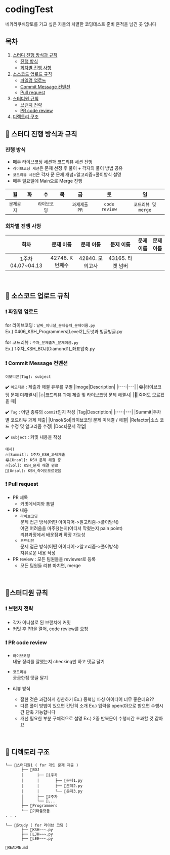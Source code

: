 # codingTest
네카라쿠배당토를 가고 싶은 자들의 치열한 코딩테스트 준비 흔적을 남긴 곳 입니다

## 목차
1. [스터디 진행 방식과 규칙](#-스터디-진행-방식과-규칙)  
   - [진행 방식](#진행-방식)  
   - [회차별 진행 사항](#회차별-진행-사항)
2. [소스코드 업로드 규칙](#-소스코드-업로드-규칙)  
   - [파일명 업로드](#-파일명-업로드)  
   - [Commit Message 컨벤션](#-commit-message-컨벤션)  
   - [Pull request](#-pull-request)
3. [스터디원 규칙](#-스터디원-규칙)  
   - [브랜치 전략](#-브랜치-전략)  
   - [PR code review](#-pr-code-review)
4. [디렉토리 구조](#-디렉토리-구조)

## :large_orange_diamond: 스터디 진행 방식과 규칙
### 진행 방식
- 매주 라이브코딩 세션과 코드리뷰 세션 진행
- `라이브코딩 세션`은 문제 선정 후 풀이 + 각자의 풀이 방법 공유
- `코드리뷰 세션`은 각자 푼 문제 개념+알고리즘+풀이방식 설명
- 매주 일요일에 Main으로 Merge 진행

|월|화|수|목|금|토|일|
|:---:|:---:|:---:|:---:|:---:|:---:|:---:|
|`문제공지`||`라이브코딩`||`과제제출 PR`|`code review`|`코드리뷰 및 merge`|

### 회차별 진행 사항
|회차|문제 이름|문제 이름|문제 이름|문제 이름|문제 이름|
|:---:|:---:|:---:|:---:|:---:|:---:|
|1주차 04.07~04.13|42748. K번째수|42840. 모의고사|43165. 타겟 넘버|||
<br>

## :large_orange_diamond: 소스코드 업로드 규칙
### :exclamation: 파일명 업로드
for 라이브코딩 : `날짜_이니셜_문제출처_문제이름.py`<br>
Ex.) 0406_KSH_Programmers[Level2]_도넛과 빙글빙글.py <br>

for 코드리뷰 : `주차_문제출처_문제이름.py` <br>
Ex.) 1주차_KSH_BOJ[Diamond1]_좌표압축.py
### :exclamation: Commit Message 컨벤션
```
이모티콘[Tag]: subject
```
:heavy_check_mark: `이모티콘` : 제출과 해결 유무를 구별
|Imoge|Description|
|:---:|---|
|:joy:|라이브코딩 문제 미해결시|
|:fire:|코드리뷰 과제 제출 및 라이브코딩 문제 해결시|
|:shit:|죽어도 모르겠을 때|

:heavy_check_mark: `Tag` : 어떤 종류의 `commit`인지 작성
|Tag|Description|
|:---:|---|
|Summit|주차별 코드리뷰 과제 제출|
|Unsol/Sol|라이브코딩 문제 미해결 / 해결|
|Refactor|소스 코드 수정 및 알고리즘 수정|
|Docs|문서 작업|

:heavy_check_mark: `subject` : 커밋 내용을 작성
```
예시)
🔥[Summit]: 1주차_KSH_과제제출
😂[Unsol]: KSH_문제 해결 중
🔥[Sol]: KSH_문제 해결 완료
💩[Unsol]: KSH_죽어도모르겠음
```

### :exclamation: Pull request
- PR 제목
    - 커밋메세지와 통일
- PR 내용<br>
    - `라이브코딩`<br>
    문제 접근 방식(어떤 아이디어->알고리즘->풀이방식)<br>
    어떤 어려움을 마주쳤는지(어디서 막혔는지 pain point)<br>
    리뷰과정에서 배운점과 확장 가능성
    - `코드리뷰`<br>
    문제 접근 방식(어떤 아이디어->알고리즘->풀이방식)<br>
    자유로운 내용 작성
- PR review : 모든 팀원들을 reviewer로 등록
    - 모든 팀원들 리뷰 마치면, merge
<br>

## :large_orange_diamond:스터디원 규칙
### :exclamation: 브랜치 전략
- 각자 이니셜로 된 브랜치에 커밋
- 커밋 후 PR을 열어, code review를 요청

### :exclamation: PR code review
- `라이브코딩`<br>
    내용 정리를 잘했는지 checking만 하고 댓글 달기

- `코드리뷰`<br>
    궁금한점 댓글 달기

- 리뷰 방식
    - 잘한 것은 과감하게 칭찬하기 Ex.) 종혁님 파싱 아이디어 너무 좋은데요??
    - 다른 풀이 방법이 있으면 간단히 소개 Ex.) 입력을 open(0)으로 받으면 수행시간 단축 가능합니다
    - 개선 필요한 부분 구체적으로 설명 Ex.) 2중 반복문이 수행시간 초과할 것 같아요
<br>

## :large_orange_diamond: 디렉토리 구조
```
└── 📂스터디원1 ( for 개인 문제 제출 )
       ├── 📂BOJ
       │      ├── 📂1주차
       |      |       ├── 💾문제1.py
       |      |       ├── 💾문제2.py
       |      |       └── 💾문제3.py
       │      ├── 📂2주차
       │      └── 📂...
       ├── 📂Programmers
       └── 📂기타플랫폼
. . .
 
└── 📂Study ( for 라이브 코딩 )
       ├── 💾KSH~~~.py
       ├── 💾LJH~~~.py
       ├── 💾LEE~~~.py

💾README.md
```
